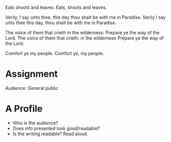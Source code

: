 
Eats shoots and leaves.
Eats, shoots and leaves.

Verily, I say unto thee, this day thou shalt be with me in Paradise.
Verily I say unto thee this day, thou shalt be with me in Paradise.

The voice of them that crieth in the wilderness: Prepare ye the way of the Lord.
The voice of them that crieth: in the wilderness Prepare ye the way of the Lord.

Comfort ye my people.
Comfort ye, my people.

# Assignment

Audience: General public

# A Profile

- Who is the audience?
- Does info presented look good/readable?
- Is the writing readable? Read aloud.

